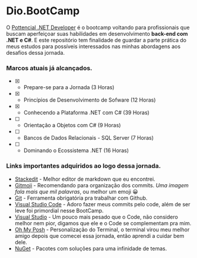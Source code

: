 # Dio.BootCamp

O [Pottencial .NET Developer](https://web.dio.me/track/pottencial-net-developer) é o bootcamp voltando para profissionais que buscam aperfeiçoar suas habilidades em desenvolvimento **back-end com .NET e C#**. E este repositório tem finalidade de guardar a parte prática do meus estudos para possíveis interessados nas minhas abordagens aos desafios dessa jornada.

### Marcos atuais já alcançados.

- [x] - Prepare-se para a Jornada (3 Horas)
- [x] - Princípios de Desenvolvimento de Sofware (12 Horas)
- [x] - Conhecendo a Plataforma .NET com C# (39 Horas)
- [ ] - Orientação a Objetos com C# (9 Horas)
- [ ] - Bancos de Dados Relacionais - SQL Server (7 Horas)
- [ ] - Dominando o Ecossistema .NET (16 Horas)

### Links importantes adquiridos ao logo dessa jornada.
- [Stackedit](https://stackedit.io/app#) - Melhor editor de markdown que eu encontrei.
- [Gitmoji](https://gitmoji.dev/) - Recomendando para organização dos commits. *Uma imagem fala mais que mil palavras*, ou melhor um emoji :grinning:
- [Git](https://git-scm.com/downloads) - Ferramenta obrigatória pra trabalhar com Github.
- [Visual Studio Code](https://code.visualstudio.com/download) - Adoro fazer meus commits pelo code, além de ser leve foi primordial nesse BootCamp.
- [Visual Studio](https://visualstudio.microsoft.com/pt-br/) - Um pouco mais pesado que o Code, não considero melhor nem pior, digamos que ele e o Code se complementam pra mim.
- [Oh My Posh](https://ohmyposh.dev/) - Personalização do Terminal, o terminal virou meu melhor amigo depois que comecei essa jornada, então aprendi a cuidar bem dele.
- [NuGet](https://www.nuget.org/packages) - Pacotes com soluções para uma infinidade de temas.
